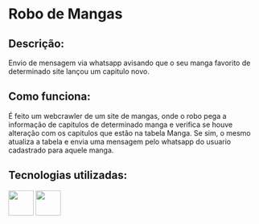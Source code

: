 # Robo de Mangas

## Descrição:

Envio de mensagem via whatsapp avisando que o seu manga favorito de determinado site lançou um capitulo novo.

## Como funciona:

É feito um webcrawler de um site de mangas, onde o robo pega a informação de capitulos de determinado manga e verifica se houve alteração com os capitulos que estão na tabela Manga. Se sim, o mesmo atualiza a tabela e envia uma mensagem pelo whatsapp do usuario cadastrado para aquele manga.

## Tecnologias utilizadas:

<div>
<img src="https://cdn.jsdelivr.net/gh/devicons/devicon/icons/csharp/csharp-original.svg" width="50" /> 
<img src="https://cdn.jsdelivr.net/gh/devicons/devicon/icons/dotnetcore/dotnetcore-original.svg" width="50" />
</div>

